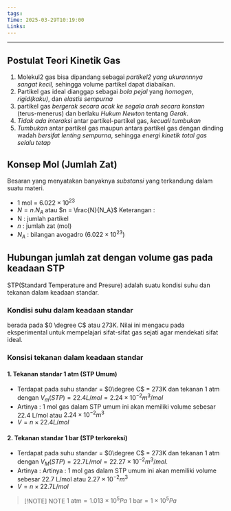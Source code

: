 ```yaml
---
tags: 
Time: 2025-03-29T10:19:00
Links:
---
```

---
## Postulat Teori Kinetik Gas
1. Molekul2 gas bisa dipandang sebagai *partikel2 yang ukurannnya sangat kecil,* sehingga volume partikel dapat diabaikan.
2. Partikel gas ideal dianggap sebagai *bola pejal* yang *homogen*, *rigid(kaku)*, dan *elastis sempurna*
3. partikel gas *bergerak secara acak ke segala arah secara konstan* (terus-menerus) dan berlaku *Hukum Newton* tentang *Gerak*.
4. *Tidak ada interaksi* antar partikel-partikel gas, *kecuali tumbukan*
5. *Tumbukan* antar partikel gas maupun antara partikel gas dengan dinding wadah *bersifat lenting sempurna*, sehingga *energi kinetik total gas selalu tetap* 
## Konsep Mol (Jumlah Zat)
Besaran yang menyatakan banyaknya *substansi* yang terkandung dalam suatu materi.
- 1 mol = $6.022 \times 10^{23}$   
- $N = n.N_A$ atau $n = \frac{N}{N_A}$
Keterangan :
- N : jumlah partikel
- $n$ : jumlah zat (mol)
- $N_A$ : bilangan avogadro ($6.022 \times 10^{23}$) 
## Hubungan jumlah zat dengan volume gas pada keadaan STP
STP(Standard Temperature and Presure) adalah suatu kondisi suhu dan tekanan dalam keadaan standar.
### Kondisi suhu dalam keadaan standar
berada pada $0 \degree C$ atau 273K. Nilai ini mengacu pada eksperimental untuk mempelajari sifat-sifat gas sejati agar mendekati sifat ideal.
### Konsisi tekanan dalam keadaan standar
#### 1. Tekanan standar 1 atm (STP Umum)
- Terdapat pada suhu standar = $0\degree C$ = 273K dan tekanan 1 atm dengan $V_m(STP) = 22.4 L/mol = 2.24 \times 10^{-2} m^3/mol$
- Artinya : 1 mol gas dalam STP umum ini akan memiliki volume sebesar 22.4 L/mol atau $2.24 \times 10^{-2}m^3$
- $V = n \times 22.4L/mol$
#### 2. Tekanan standar 1 bar (STP terkoreksi)
- Terdapat pada suhu standar = $0\degree C$ = 273K dan tekanan 1 atm dengan $V_M(STP) = 22.7L/mol = 22.27 \times 10^{-2} m^3/mol$.
- Artinya : Artinya : 1 mol gas dalam STP umum ini akan memiliki volume sebesar 22.7 L/mol atau $2.27 \times 10^{-2}m^3$
- $V = n \times 22.7L/mol$

> [!NOTE] NOTE
> $\text{1 atm} = 1.013 \times 10^5 Pa$
> $\text{1 bar} = 1 \times 10^5 Pa$


